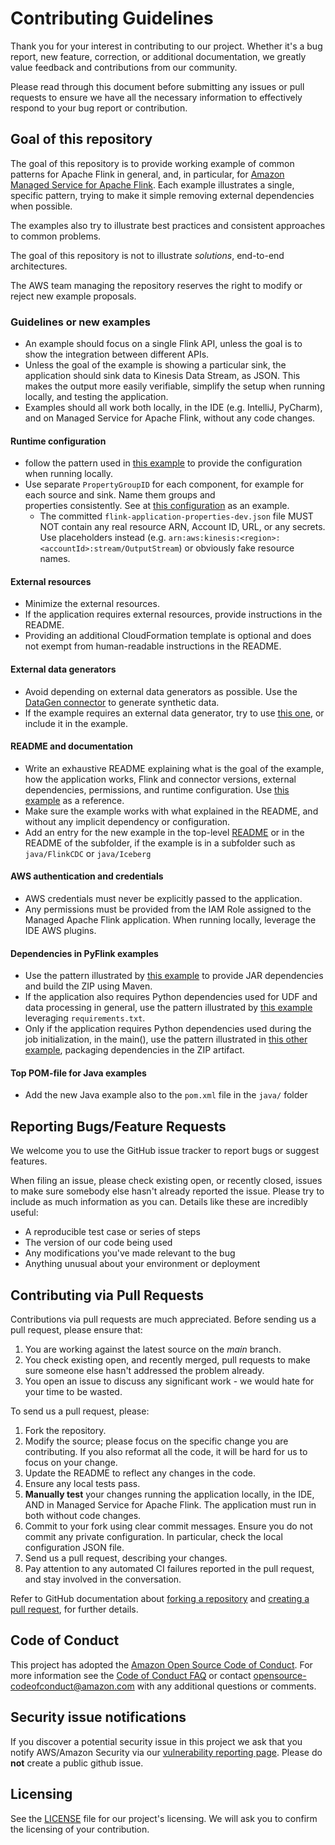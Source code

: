 # Contributing Guidelines

Thank you for your interest in contributing to our project. Whether it's a bug report, new feature, correction, or additional
documentation, we greatly value feedback and contributions from our community.

Please read through this document before submitting any issues or pull requests to ensure we have all the necessary
information to effectively respond to your bug report or contribution.

## Goal of this repository

The goal of this repository is to provide working example of common patterns for Apache Flink in general, and, in 
particular, for [Amazon Managed Service for Apache Flink](https://aws.amazon.com/managed-service-apache-flink).
Each example illustrates a single, specific pattern, trying to make it simple removing external dependencies when possible.

The examples also try to illustrate best practices and consistent approaches to common problems.

The goal of this repository is not to illustrate *solutions*, end-to-end architectures.

The AWS team managing the repository reserves the right to modify or reject new example proposals.

### Guidelines or new examples

* An example should focus on a single Flink API, unless the goal is to show the integration between different APIs.
* Unless the goal of the example is showing a particular sink, the application should sink data to Kinesis Data Stream,
    as JSON. This makes the output more easily verifiable, simplify the setup when running locally, and testing the application.
* Examples should all work both locally, in the IDE (e.g. IntelliJ, PyCharm), and on Managed Service for Apache Flink,
  without any code changes.

#### Runtime configuration

* follow the pattern used in
  [this example](https://github.com/aws-samples/amazon-managed-service-for-apache-flink-examples/tree/main/java/GettingStarted)
  to provide the configuration when running locally.
* Use separate `PropertyGroupID` for each component, for example for each source and sink. Name them groups and  
  properties consistently. See at
  [this configuration](https://github.com/aws-samples/amazon-managed-service-for-apache-flink-examples/blob/main/java/Windowing/src/main/resources/flink-application-properties-dev.json)
  as an example.
  * The committed `flink-application-properties-dev.json` file MUST NOT contain any real resource ARN, Account ID, URL, 
  or any secrets. Use placeholders instead (e.g. `arn:aws:kinesis:<region>:<accountId>:stream/OutputStream`) or obviously
  fake resource names. 
 
#### External resources

* Minimize the external resources.
* If the application requires external resources, provide instructions in the README.
* Providing an additional CloudFormation template is optional and does not exempt from human-readable instructions in 
  the README.

#### External data generators

* Avoid depending on external data generators as possible. Use the [DataGen connector](https://nightlies.apache.org/flink/flink-docs-release-1.20/docs/connectors/datastream/datagen/)
  to generate synthetic data.
* If the example requires an external data generator, try to use [this one](https://github.com/aws-samples/amazon-managed-service-for-apache-flink-examples/tree/main/python/data-generator), 
  or include it in the example. 

#### README and documentation

* Write an exhaustive README explaining what is the goal of the example, how the application works, Flink and connector
  versions, external dependencies, permissions, and runtime configuration. Use [this example](https://github.com/aws-samples/amazon-managed-service-for-apache-flink-examples/tree/main/java/KafkaConfigProviders/Kafka-SASL_SSL-ConfigProviders)
  as a reference.
* Make sure the example works with what explained in the README, and without any implicit dependency or configuration.
* Add an entry for the new example in the top-level [README](README.md) or in the README of the subfolder, if the example is in a subfolder such as `java/FlinkCDC` or `java/Iceberg`

#### AWS authentication and credentials

* AWS credentials must never be explicitly passed to the application. 
* Any permissions must be provided from the IAM Role assigned to the Managed Apache Flink application. When running locally, leverage the IDE AWS plugins.

#### Dependencies in PyFlink examples

* Use the pattern illustrated by [this example](https://github.com/aws-samples/amazon-managed-service-for-apache-flink-examples/tree/main/python/GettingStarted)
  to provide JAR dependencies and build the ZIP using Maven.
* If the application also requires Python dependencies used for UDF and data processing in general, use the pattern illustrated by [this example](https://github.com/aws-samples/amazon-managed-service-for-apache-flink-examples/tree/main/python/PythonDependencies)
  leveraging `requirements.txt`.
* Only if the application requires Python dependencies used during the job initialization, in the main(), use the pattern 
  illustrated in [this other example](https://github.com/aws-samples/amazon-managed-service-for-apache-flink-examples/tree/main/python/PackagedPythonDependencies),
  packaging dependencies in the ZIP artifact.

#### Top POM-file for Java examples

* Add the new Java example also to the `pom.xml` file in the `java/` folder


## Reporting Bugs/Feature Requests

We welcome you to use the GitHub issue tracker to report bugs or suggest features.

When filing an issue, please check existing open, or recently closed, issues to make sure somebody else hasn't already
reported the issue. Please try to include as much information as you can. Details like these are incredibly useful:

* A reproducible test case or series of steps
* The version of our code being used
* Any modifications you've made relevant to the bug
* Anything unusual about your environment or deployment


## Contributing via Pull Requests

Contributions via pull requests are much appreciated. Before sending us a pull request, please ensure that:

1. You are working against the latest source on the *main* branch.
2. You check existing open, and recently merged, pull requests to make sure someone else hasn't addressed the problem already.
3. You open an issue to discuss any significant work - we would hate for your time to be wasted.

To send us a pull request, please:

1. Fork the repository.
2. Modify the source; please focus on the specific change you are contributing. If you also reformat all the code, it will be hard for us to focus on your change.
3. Update the README to reflect any changes in the code.
4. Ensure any local tests pass.
5. **Manually test** your changes running the application locally, in the IDE, AND in Managed Service for Apache Flink. The application must run in both without code changes.
6. Commit to your fork using clear commit messages. Ensure you do not commit any private configuration. In particular, check the local configuration JSON file.
7. Send us a pull request, describing your changes.
8. Pay attention to any automated CI failures reported in the pull request, and stay involved in the conversation.

Refer to GitHub documentation about [forking a repository](https://help.github.com/articles/fork-a-repo/) and [creating a pull request](https://help.github.com/articles/creating-a-pull-request/), for further details.


## Code of Conduct

This project has adopted the [Amazon Open Source Code of Conduct](https://aws.github.io/code-of-conduct).
For more information see the [Code of Conduct FAQ](https://aws.github.io/code-of-conduct-faq) or contact
opensource-codeofconduct@amazon.com with any additional questions or comments.


## Security issue notifications
If you discover a potential security issue in this project we ask that you notify AWS/Amazon Security via our [vulnerability reporting page](http://aws.amazon.com/security/vulnerability-reporting/). Please do **not** create a public github issue.


## Licensing

See the [LICENSE](LICENSE) file for our project's licensing. We will ask you to confirm the licensing of your contribution.
